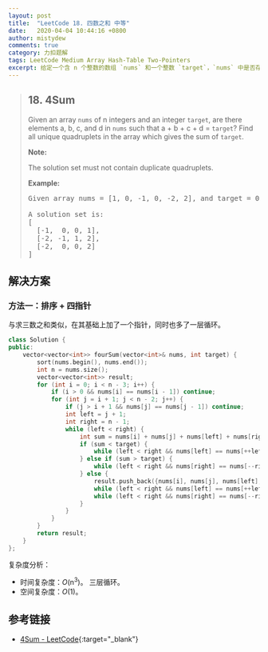```yaml
---
layout: post
title:  "LeetCode 18. 四数之和 中等"
date:   2020-04-04 10:44:16 +0800
author: mistydew
comments: true
category: 力扣题解
tags: LeetCode Medium Array Hash-Table Two-Pointers
excerpt: 给定一个含 n 个整数的数组 `nums` 和一个整数 `target`，`nums` 中是否存在 a、b、c 和 d 使 a + b + c + d = `target`？找出数组中所有不重复且和为 `target` 的四元组。
---
```

> ## 18. 4Sum
> 
> Given an array `nums` of n integers and an integer `target`, are there
> elements a, b, c, and d in `nums` such that a + b + c + d = `target`? Find all
> unique quadruplets in the array which gives the sum of `target`.
> 
> **Note:**
> 
> The solution set must not contain duplicate quadruplets.
> 
> **Example:**
> 
> <pre>
> Given array nums = [1, 0, -1, 0, -2, 2], and target = 0.
> 
> A solution set is:
> [
>   [-1,  0, 0, 1],
>   [-2, -1, 1, 2],
>   [-2,  0, 0, 2]
> ]
> </pre>

## 解决方案

### 方法一：排序 + 四指针

与求三数之和类似，在其基础上加了一个指针，同时也多了一层循环。

```cpp
class Solution {
public:
    vector<vector<int>> fourSum(vector<int>& nums, int target) {
        sort(nums.begin(), nums.end());
        int n = nums.size();
        vector<vector<int>> result;
        for (int i = 0; i < n - 3; i++) {
            if (i > 0 && nums[i] == nums[i - 1]) continue;
            for (int j = i + 1; j < n - 2; j++) {
                if (j > i + 1 && nums[j] == nums[j - 1]) continue;
                int left = j + 1;
                int right = n - 1;
                while (left < right) {
                    int sum = nums[i] + nums[j] + nums[left] + nums[right];
                    if (sum < target) {
                        while (left < right && nums[left] == nums[++left]);
                    } else if (sum > target) {
                        while (left < right && nums[right] == nums[--right]);
                    } else {
                        result.push_back({nums[i], nums[j], nums[left], nums[right]});
                        while (left < right && nums[left] == nums[++left]);
                        while (left < right && nums[right] == nums[--right]);
                    }
                }
            }
        }
        return result;
    }
};
```

复杂度分析：
* 时间复杂度：*O*(n<sup>3</sup>)。
  三层循环。
* 空间复杂度：*O*(1)。

## 参考链接

* [4Sum - LeetCode](https://leetcode.com/problems/4sum/){:target="_blank"}
